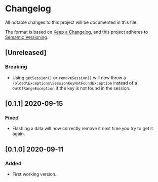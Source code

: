 # Changelog

All notable changes to this project will be documented in this file.

The format is based on [Keep a Changelog](https://keepachangelog.com/en/1.0.0/),
and this project adheres to [Semantic Versioning](https://semver.org/spec/v2.0.0.html).

## [Unreleased]

### Breaking

- Using `getSession()` or `removeSession()` will now throw a `Folded\Exceptions\SessionKeyNotFoundException` instead of a `OutOfRangeException` if the key is not found in the session.

## [0.1.1] 2020-09-15

### Fixed

- Flashing a data will now correctly remove it next time you try to get it again.

## [0.1.0] 2020-09-11

### Added

- First working version.
